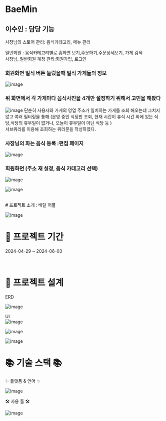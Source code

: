 

# BaeMin


 ## 이수인 : 담당 기능
사장님의 스토어 관리: 음식카테고리, 메뉴 관리

일반회원 : 음식카테고리별로 홈화면 보기,주문하기,주문상세보기, 가게 검색
<br>
사장님, 일반회원 계정 관리:회원가입, 로그인
<br>
### 회원화면 일식 버튼 눌렀을때 일식 가게들의 정보 
![image](https://github.com/user-attachments/assets/081f2e64-2e5d-40e9-9b78-3510628b14ee)

### 위 화면에서 각 가게마다 음식사진을 4개만 설정하기 위해서 고민을 해봤다
![image](https://github.com/user-attachments/assets/a2e41dbe-673d-4376-ab58-601e5a7c6e1a)
단순히 사용자와 가게의 영업 주소가 일치하는 가게를 조회 해오는데 그치지 않고 여러 필터링을 통해 (운영 중인 식당만 조회, 현재 시간이 휴식 시간 외에 있는 식당,식당의 휴무일이 없거나, 오늘이 휴무일이 아닌 식당 등 )
<br>
서브쿼리를 이용해 조회하는 쿼리문을 작성하였다.
 ### 사장님의 파는 음식 등록 :편집 페이지
![image](https://github.com/user-attachments/assets/8af2ddb8-bc26-4547-bdfb-4b0438b12cef)

### 회원화면 (주소 재 설정, 음식 카테고리 선택)
![image](https://github.com/user-attachments/assets/9d170a02-a189-4e4c-93a2-aa28058f556a)



![image](https://github.com/user-attachments/assets/614cb95e-cfe7-4f1f-ac69-22621800b7dc)



<br>
 # 프로젝트 소개 : 배달 어플 

![image](https://github.com/user-attachments/assets/c0645535-5975-4114-ac52-8df3c3d0294c)





 #  📅 프로젝트 기간
2024-04-29 ~ 2024-06-03


<br>

 # 🧱 프로젝트 설계

ERD

![image](https://github.com/user-attachments/assets/69055350-5885-446a-ae28-f746ab669241)


UI  
![image](https://github.com/user-attachments/assets/05985b3b-d3e5-42cb-a7f4-fda8b817040d)



![image](https://github.com/user-attachments/assets/b178ad31-7f22-4765-9e05-c55a7ef4bb1d)

![image](https://github.com/user-attachments/assets/0ff79c11-6d8b-4f23-a29d-2d2c81f397a8)







 # 📚 기술 스택 📚
✨ 플랫폼 & 언어 ✨

![image](https://github.com/user-attachments/assets/21e67bd2-b816-4b16-86bb-0cb5b83d1997)



   


🛠 사용 툴 🛠

![image](https://github.com/user-attachments/assets/2601a8c3-fe2e-42d6-bb59-bd1f366c410a)













 

